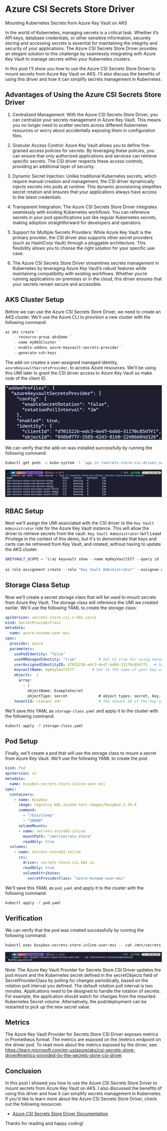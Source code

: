 # Azure CSI Secrets Store Driver
Mounting Kubernetes Secrets from Azure Key Vault on AKS

<!---
comments goes here
-->

In the world of Kubernetes, managing secrets is a critical task. Whether it’s API keys, database credentials, or other sensitive information, securely storing and accessing secrets is essential for maintaining the integrity and security of your applications. The Azure CSI Secrets Store Driver provides an elegant solution to this challenge by seamlessly integrating with Azure Key Vault to manage secrets within your Kubernetes clusters.

In this post I'll show you how to use the Azure CSI Secrets Store Driver to mount secrets from Azure Key Vault on AKS. I'll also discuss the benefits of using this driver and how it can simplify secrets management in Kubernetes.

## Advantages of Using the Azure CSI Secrets Store Driver

1. Centralized Management: With the Azure CSI Secrets Store Driver, you can centralize your secrets management in Azure Key Vault. This means you no longer need to scatter secrets across different Kubernetes resources or worry about accidentally exposing them in configuration files.

1. Granular Access Control: Azure Key Vault allows you to define fine-grained access policies for secrets. By leveraging these policies, you can ensure that only authorized applications and services can retrieve specific secrets. The CSI driver respects these access controls, providing an additional layer of security.

1. Dynamic Secret Injection: Unlike traditional Kubernetes secrets, which require manual creation and management, the CSI driver dynamically injects secrets into pods at runtime. This dynamic provisioning simplifies secret rotation and ensures that your applications always have access to the latest credentials.

1. Transparent Integration: The Azure CSI Secrets Store Driver integrates seamlessly with existing Kubernetes workflows. You can reference secrets in your pod specifications just like regular Kubernetes secrets, making adoption straightforward for developers and operators.

1. Support for Multiple Secrets Providers: While Azure Key Vault is the primary provider, the CSI driver also supports other secret providers (such as HashiCorp Vault) through a pluggable architecture. This flexibility allows you to choose the right solution for your specific use case.

1. The Azure CSI Secrets Store Driver streamlines secrets management in Kubernetes by leveraging Azure Key Vault’s robust features while maintaining compatibility with existing workflows. Whether you’re running applications on-premises or in the cloud, this driver ensures that your secrets remain secure and accessible.


## AKS Cluster Setup

Before we can use the Azure CSI Secrets Store Driver, we need to create an AKS cluster. We'll use the Azure CLI to provision a new cluster with the following command:

```powershell
az aks create `
    --resource-group aksDemo `
    --name myAKSCluster `
    --enable-addons azure-keyvault-secrets-provider `
    --generate-ssh-keys
```

The add-on creates a user-assigned managed identity, `azureKeyvaultSecretsProvider`, to access Azure resources. We'll be using this UMI later to grant the CSI driver access to Azure Key Vault so make note of the client ID.

![Alt text](image.png)

We can verify that the add-on was installed successfully by running the following command:

```bash
kubectl get pods -n kube-system -l 'app in (secrets-store-csi-driver,secrets-store-provider-azure)'
```

![Alt text](image-1.png)

## RBAC Setup

Next we'll assign the UMI associated with the CSI driver to the `Key Vault Administrator` role for the Azure Key Vault instance. This will allow the driver to retrieve secrets from the vault. `Key Vault Administrator` isn't Least Privilege in the context of this demo, but it's to demonstrate that keys and certs can be retrieved from Key Vault, and rotated, without having to update the AKS cluster.

```powershell
$KEYVAULT_SCOPE = "$(az keyvault show --name myKeyVault577 --query id -o tsv)"

az role assignment create --role "Key Vault Administrator" --assignee d7015226-edc3-4e47-bd66-31170c8547f1 --scope $KEYVAULT_SCOPE
```

## Storage Class Setup

Now we'll create a secret storage class that will be used to mount secrets from Azure Key Vault. The storage class will reference the UMI we created earlier. We'll use the following YAML to create the storage class:

```yaml
apiVersion: secrets-store.csi.x-k8s.io/v1
kind: SecretProviderClass
metadata:
  name: azure-kvname-user-msi
spec:
  provider: azure
  parameters:
    usePodIdentity: "false"
    useVMManagedIdentity: "true"          # Set to true for using managed identity
    userAssignedIdentityID: d7015226-edc3-4e47-bd66-31170c8547f1   # Set the clientID of the user-assigned managed identity to use
    keyvaultName: myKeyVault577        # Set to the name of your key vault
    objects:  |
      array:
        - |
          objectName: ExampleSecret
          objectType: secret              # object types: secret, key, or cert
    tenantId: <tenant id>                 # The tenant ID of the key vault
```

We'll save this YAML as `storage-class.yaml` and apply it to the cluster with the following command:

```bash
kubectl apply -f storage-class.yaml
```

## Pod Setup

Finally, we'll create a pod that will use the storage class to mount a secret from Azure Key Vault. We'll use the following YAML to create the pod:

```yaml
kind: Pod
apiVersion: v1
metadata:
  name: busybox-secrets-store-inline-user-msi
spec:
  containers:
    - name: busybox
      image: registry.k8s.io/e2e-test-images/busybox:1.29-4
      command:
        - "/bin/sleep"
        - "10000"
      volumeMounts:
      - name: secrets-store01-inline
        mountPath: "/mnt/secrets-store"
        readOnly: true
  volumes:
    - name: secrets-store01-inline
      csi:
        driver: secrets-store.csi.k8s.io
        readOnly: true
        volumeAttributes:
          secretProviderClass: "azure-kvname-user-msi"
```

We'll save this YAML as `pod.yaml` and apply it to the cluster with the following command:

```bash
kubectl apply -f pod.yaml
```

## Verification

We can verify that the pod was created successfully by running the following command:

```bash
kubectl exec busybox-secrets-store-inline-user-msi -- cat /mnt/secrets-store/ExampleSecret
```

![Alt text](image-2.png)

Note: The Azure Key Vault Provider for Secrets Store CSI Driver updates the pod mount and the Kubernetes secret defined in the secretObjects field of SecretProviderClass by polling for changes periodically, based on the rotation poll interval you defined. The default rotation poll interval is two minutes. Applications need to be designed to handle the rotation of secrets. For example, the application should watch for changes from the mounted Kubernetes Secret volume. Alternatively, the pod/deployment can be restarted to pick up the new secret value.

## Metrics

The Azure Key Vault Provider for Secrets Store CSI Driver exposes metrics in Prometheus format. The metrics are exposed on the /metrics endpoint on the driver pod. To read more about the metrics exposed by the driver, see: https://learn.microsoft.com/en-us/azure/aks/csi-secrets-store-driver#metrics-provided-by-the-secrets-store-csi-driver

## Conclusion

In this post I showed you how to use the Azure CSI Secrets Store Driver to mount secrets from Azure Key Vault on AKS. I also discussed the benefits of using this driver and how it can simplify secrets management in Kubernetes. If you'd like to learn more about the Azure CSI Secrets Store Driver, check out the following resources:

- [Azure CSI Secrets Store Driver Documentation](https://docs.microsoft.com/en-us/azure/aks/csi-secrets-store-driver)

Thanks for reading and happy coding!